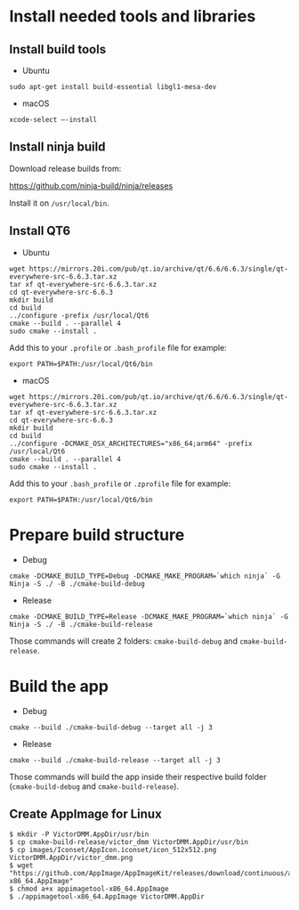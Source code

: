 # Install needed tools and libraries

## Install build tools

* Ubuntu

```
sudo apt-get install build-essential libgl1-mesa-dev
```

* macOS

```
xcode-select –-install
```

##  Install ninja build

Download release builds from:

https://github.com/ninja-build/ninja/releases

Install it on `/usr/local/bin`.

## Install QT6

* Ubuntu

```
wget https://mirrors.20i.com/pub/qt.io/archive/qt/6.6/6.6.3/single/qt-everywhere-src-6.6.3.tar.xz
tar xf qt-everywhere-src-6.6.3.tar.xz
cd qt-everywhere-src-6.6.3
mkdir build
cd build
../configure -prefix /usr/local/Qt6
cmake --build . --parallel 4
sudo cmake --install .
```

Add this to your `.profile` or `.bash_profile` file for example:

```
export PATH=$PATH:/usr/local/Qt6/bin
```

* macOS

```
wget https://mirrors.20i.com/pub/qt.io/archive/qt/6.6/6.6.3/single/qt-everywhere-src-6.6.3.tar.xz
tar xf qt-everywhere-src-6.6.3.tar.xz
cd qt-everywhere-src-6.6.3
mkdir build
cd build
../configure -DCMAKE_OSX_ARCHITECTURES="x86_64;arm64" -prefix /usr/local/Qt6
cmake --build . --parallel 4
sudo cmake --install .
```

Add this to your `.bash_profile` or `.zprofile` file for example:

```
export PATH=$PATH:/usr/local/Qt6/bin
```

# Prepare build structure

* Debug

```
cmake -DCMAKE_BUILD_TYPE=Debug -DCMAKE_MAKE_PROGRAM=`which ninja` -G Ninja -S ./ -B ./cmake-build-debug
```

* Release

```
cmake -DCMAKE_BUILD_TYPE=Release -DCMAKE_MAKE_PROGRAM=`which ninja` -G Ninja -S ./ -B ./cmake-build-release
```

Those commands will create 2 folders: `cmake-build-debug` and `cmake-build-release`.

# Build the app

* Debug

```
cmake --build ./cmake-build-debug --target all -j 3
```

* Release

```
cmake --build ./cmake-build-release --target all -j 3
```

Those commands will build the app inside their respective build folder (`cmake-build-debug` and `cmake-build-release`).

## Create AppImage for Linux

```
$ mkdir -P VictorDMM.AppDir/usr/bin
$ cp cmake-build-release/victor_dmm VictorDMM.AppDir/usr/bin
$ cp images/Iconset/AppIcon.iconset/icon_512x512.png VictorDMM.AppDir/victor_dmm.png
$ wget "https://github.com/AppImage/AppImageKit/releases/download/continuous/appimagetool-x86_64.AppImage"
$ chmod a+x appimagetool-x86_64.AppImage
$ ./appimagetool-x86_64.AppImage VictorDMM.AppDir
```
